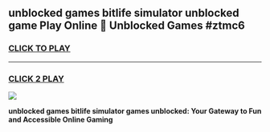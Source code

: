 
## unblocked games bitlife simulator unblocked game Play Online 👋 Unblocked Games #ztmc6
<h3>
<a href="https://premium.freeplayer.one?title=unblocked_games_bitlife_simulator&ref=21F">CLICK TO PLAY</a></h3>
<hr>

<h3>
<a href="https://premium.freeplayer.one?title=unblocked_games_bitlife_simulator&ref=21F">CLICK 2 PLAY</a>
  
</h3>

<a href="https://premium.freeplayer.one?title=unblocked_games_bitlife_simulator&ref=21F/"><img src="https://clearcache.store/games.png"></a>


**unblocked games bitlife simulator games unblocked: Your Gateway to Fun and Accessible Online Gaming**
